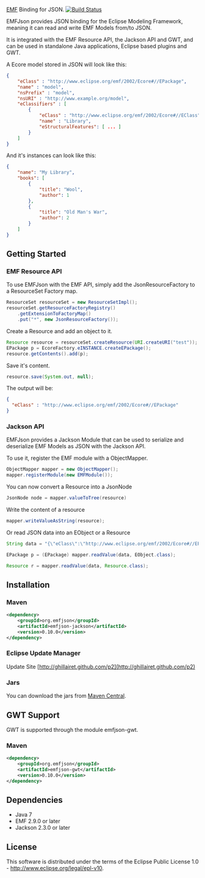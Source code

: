 [EMF](http://www.eclipse.org/emf) Binding for JSON. [![Build Status](https://secure.travis-ci.org/ghillairet/emfjson.png)](http://travis-ci.org/ghillairet/emfjson)

EMFJson provides JSON binding for the Eclipse Modeling Framework, meaning it can read and write EMF Models from/to JSON. 

It is integrated with the EMF Resource API, the Jackson API and GWT, and can be used in standalone Java applications, Eclipse based plugins and GWT.

A Ecore model stored in JSON will look like this:

```json
{
    "eClass" : "http://www.eclipse.org/emf/2002/Ecore#//EPackage",
    "name" : "model",
    "nsPrefix" : "model",
    "nsURI" : "http://www.example.org/model",
    "eClassifiers" : [
        {
            "eClass" : "http://www.eclipse.org/emf/2002/Ecore#//EClass",
            "name" : "Library",
            "eStructuralFeatures": [ ... ]
        }
    ]
}
```

And it's instances can look like this:

```json
{
	"name": "My Library",
	"books": [ 
		{ 
			"title": "Wool",
			"author": 1
		},
		{
			"title": "Old Man's War",
			"author": 2
		}
	]
}
```

## Getting Started

### EMF Resource API

To use EMFJson with the EMF API, simply add the JsonResourceFactory to a ResourceSet Factory map.

```java
ResourceSet resourceSet = new ResourceSetImpl();
resourceSet.getResourceFactoryRegistry()
	.getExtensionToFactoryMap()
	.put("*", new JsonResourceFactory());
```

Create a Resource and add an object to it.

```java
Resource resource = resourceSet.createResource(URI.createURI("test"));
EPackage p = EcoreFactory.eINSTANCE.createEPackage();
resource.getContents().add(p);
```

Save it's content.

```java		
resource.save(System.out, null);
```

The output will be:

```json
{
  "eClass" : "http://www.eclipse.org/emf/2002/Ecore#//EPackage"
}
```

### Jackson API

EMFJson provides a Jackson Module that can be used to serialize and deserialize EMF 
Models as JSON with the Jackson API.

To use it, register the EMF module with a ObjectMapper.

```java
ObjectMapper mapper = new ObjectMapper();
mapper.registerModule(new EMFModule());
```

You can now convert a Resource into a JsonNode

```java
JsonNode node = mapper.valueToTree(resource)
```

Write the content of a resource

```java
mapper.writeValueAsString(resource);
```

Or read JSON data into an EObject or a Resource

```java
String data = "{\"eClass\":\"http://www.eclipse.org/emf/2002/Ecore#//EPackage\"}";

EPackage p = (EPackage) mapper.readValue(data, EObject.class);

Resource r = mapper.readValue(data, Resource.class);
```

## Installation

### Maven

```xml
<dependency>
	<groupId>org.emfjson</groupId>
	<artifactId>emfjson-jackson</artifactId>
	<version>0.10.0</version>
</dependency>
```

### Eclipse Update Manager

Update Site [http://ghillairet.github.com/p2](http://ghillairet.github.com/p2)

### Jars

You can download the jars from [Maven Central](http://search.maven.org/#search|ga|1|emfjson).


## GWT Support

GWT is supported through the module emfjson-gwt.

### Maven

```xml
<dependency>
	<groupId>org.emfjson</groupId>
	<artifactId>emfjson-gwt</artifactId>
	<version>0.10.0</version>
</dependency>
```

## Dependencies

* Java 7
* EMF 2.9.0 or later
* Jackson 2.3.0 or later


## License
This software is distributed under the terms of the Eclipse Public License 1.0 - http://www.eclipse.org/legal/epl-v10.
